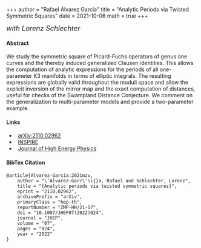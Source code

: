 +++
author = "Rafael Álvarez García"
title = "Analytic Periods via Twisted Symmetric Squares"
date = 2021-10-06
math = true
+++

 <font size="4"> *with Lorenz Schlechter* </font>

#### Abstract

We study the symmetric square of Picard-Fuchs operators of genus one curves and the thereby induced generalized Clausen identities. This allows the computation of analytic expressions for the periods of all one-parameter K3 manifolds in terms of elliptic integrals. The resulting expressions are globally valid throughout the moduli space and allow the explicit inversion of the mirror map and the exact computation of distances, useful for checks of the Swampland Distance Conjecture. We comment on the generalization to multi-parameter models and provide a two-parameter example.

<!--more-->

#### Links

<ul class="fa-ul">
  <li style="padding-left:.5em"><span class="fa-li"><i class="ai ai-arxiv ai-2x"></i></span><a href="https://arxiv.org/abs/2110.02962">arXiv:2110.02962</a>
  <li style="padding-left:.5em"><span class="fa-li"><i class="ai ai-inspire ai-2x"></i></span><a href="https://inspirehep.net/literature/1940021">INSPIRE</a>
  <li style="padding-left:.5em"><span class="fa-li"><i class="ai ai-springer ai-2x"></i></span><a href="https://link.springer.com/article/10.1007/JHEP07(2022)024">Journal of High Energy Physics</a>
</ul>

#### BibTex Citation

```
@article{Alvarez-Garcia:2021mzv,
    author = "\'Alvarez-Garc\'\i{}a, Rafael and Schlechter, Lorenz",
    title = "{Analytic periods via twisted symmetric squares}",
    eprint = "2110.02962",
    archivePrefix = "arXiv",
    primaryClass = "hep-th",
    reportNumber = "ZMP-HH/21-17",
    doi = "10.1007/JHEP07(2022)024",
    journal = "JHEP",
    volume = "07",
    pages = "024",
    year = "2022"
}
```
